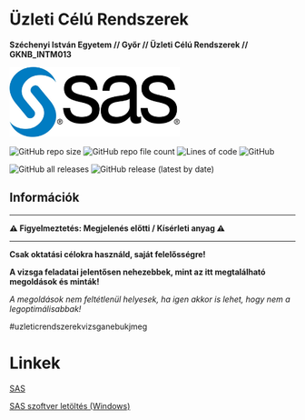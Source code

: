 # Üzleti Célú Rendszerek

**Széchenyi István Egyetem // Győr // Üzleti Célú Rendszerek // GKNB_INTM013**

<img src="https://raw.githubusercontent.com/MrHumanRebel/sze_uzleti_celu_rendszerek/main/docs/sas.jpg" alt="Uzleti" width="300" height="123">

![GitHub repo size](https://img.shields.io/github/repo-size/MrHumanRebel/sze_uzleti_celu_rendszerek)
![GitHub repo file count](https://img.shields.io/github/directory-file-count/MrHumanRebel/sze_uzleti_celu_rendszerek)
![Lines of code](https://img.shields.io/tokei/lines/github/MrHumanRebel/sze_uzleti_celu_rendszerek)
![GitHub](https://img.shields.io/github/license/MrHumanRebel/sze_uzleti_celu_rendszerek)

![GitHub all releases](https://img.shields.io/github/downloads/MrHumanRebel/sze_uzleti_celu_rendszerek/total)
![GitHub release (latest by date)](https://img.shields.io/github/v/release/MrHumanRebel/sze_uzleti_celu_rendszerek)

## Információk


** **
**⚠️ Figyelmeztetés: Megjelenés előtti / Kísérleti anyag ⚠️**
** **

**Csak oktatási célokra használd, saját felelősségre!**

**A vizsga feladatai jelentősen nehezebbek, mint az itt megtalálható megoldások és minták!**

_A megoldások nem feltétlenül helyesek, ha igen akkor is lehet, hogy nem a legoptimálisabbak!_

#uzleticrendszerekvizsganebukjmeg


# Linkek
[SAS](https://welcome.oda.sas.com/home)

[SAS szoftver letöltés (Windows)](https://support.sas.com/downloads/package.htm?pid=2433)
